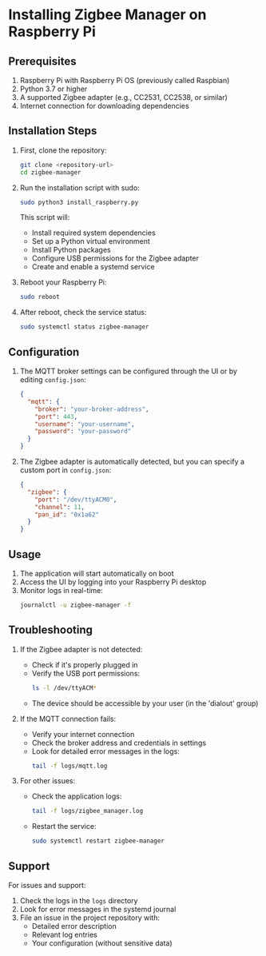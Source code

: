 # Installing Zigbee Manager on Raspberry Pi

## Prerequisites

1. Raspberry Pi with Raspberry Pi OS (previously called Raspbian)
2. Python 3.7 or higher
3. A supported Zigbee adapter (e.g., CC2531, CC2538, or similar)
4. Internet connection for downloading dependencies

## Installation Steps

1. First, clone the repository:
   ```bash
   git clone <repository-url>
   cd zigbee-manager
   ```

2. Run the installation script with sudo:
   ```bash
   sudo python3 install_raspberry.py
   ```

   This script will:
   - Install required system dependencies
   - Set up a Python virtual environment
   - Install Python packages
   - Configure USB permissions for the Zigbee adapter
   - Create and enable a systemd service

3. Reboot your Raspberry Pi:
   ```bash
   sudo reboot
   ```

4. After reboot, check the service status:
   ```bash
   sudo systemctl status zigbee-manager
   ```

## Configuration

1. The MQTT broker settings can be configured through the UI or by editing `config.json`:
   ```json
   {
     "mqtt": {
       "broker": "your-broker-address",
       "port": 443,
       "username": "your-username",
       "password": "your-password"
     }
   }
   ```

2. The Zigbee adapter is automatically detected, but you can specify a custom port in `config.json`:
   ```json
   {
     "zigbee": {
       "port": "/dev/ttyACM0",
       "channel": 11,
       "pan_id": "0x1a62"
     }
   }
   ```

## Usage

1. The application will start automatically on boot
2. Access the UI by logging into your Raspberry Pi desktop
3. Monitor logs in real-time:
   ```bash
   journalctl -u zigbee-manager -f
   ```

## Troubleshooting

1. If the Zigbee adapter is not detected:
   - Check if it's properly plugged in
   - Verify the USB port permissions:
     ```bash
     ls -l /dev/ttyACM*
     ```
   - The device should be accessible by your user (in the 'dialout' group)

2. If the MQTT connection fails:
   - Verify your internet connection
   - Check the broker address and credentials in settings
   - Look for detailed error messages in the logs:
     ```bash
     tail -f logs/mqtt.log
     ```

3. For other issues:
   - Check the application logs:
     ```bash
     tail -f logs/zigbee_manager.log
     ```
   - Restart the service:
     ```bash
     sudo systemctl restart zigbee-manager
     ```

## Support

For issues and support:
1. Check the logs in the `logs` directory
2. Look for error messages in the systemd journal
3. File an issue in the project repository with:
   - Detailed error description
   - Relevant log entries
   - Your configuration (without sensitive data)
